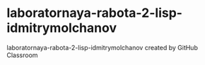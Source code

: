 # laboratornaya-rabota-2-lisp-idmitrymolchanov
laboratornaya-rabota-2-lisp-idmitrymolchanov created by GitHub Classroom
